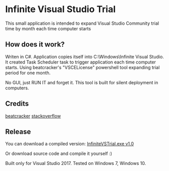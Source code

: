 # Infinite Visual Studio Trial

This small application is intended to expand Visual Studio Community trial time by month each time computer starts


## How does it work?

Writen in C#.
Application copies itself into C:\Windows\Infinite Visual Studio.
It created Task Scheduler task to trigger application each time computer starts.
Using beatcracker's "VSCELicense" powershell tool expanding trial period for one month.

No GUI, just RUN IT and forget it.
This tool is built for silent deployment in computers.


## Credits

[beatcracker](https://github.com/beatcracker/VSCELicense)
[stackoverflow](https://stackoverflow.com/questions/43390466/visual-studio-community-is-a-30-day-trial/45487903#45487903)


## Release

You can download a compiled version:
[InfiniteVSTrial.exe v1.0](https://github.com/tomasvanagas/InfiniteVisualStudioTrial/releases/download/1.0/InfiniteVSTrial.exe)

Or download source code and compile it yourself :)

Built only for Visual Studio 2017.
Tested on Windows 7, Windows 10.


